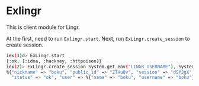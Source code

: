 Exlingr
=======

This is client module for Lingr.

At the first, need to run `Exlingr.start`.
Next, run `ExLingr.create_session` to create session.

```sh
iex(1)d> ExLingr.start
{:ok, [:idna, :hackney, :httpoison]}
iex(2)> ExLingr.create_session System.get_env("LINGR_USERNAME"), System.get_env("LINGR_PASSWORD")
%{"nickname" => "boku", "public_id" => "ZTHu0v", "session" => "dSYJgX",
  "status" => "ok", "user" => %{"name" => "boku", "username" => "boku"}}
```
